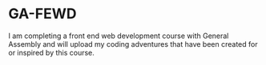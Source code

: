 # GA-FEWD
I am completing a front end web development course with General Assembly and will upload my coding adventures that have been created for or inspired by this course.
